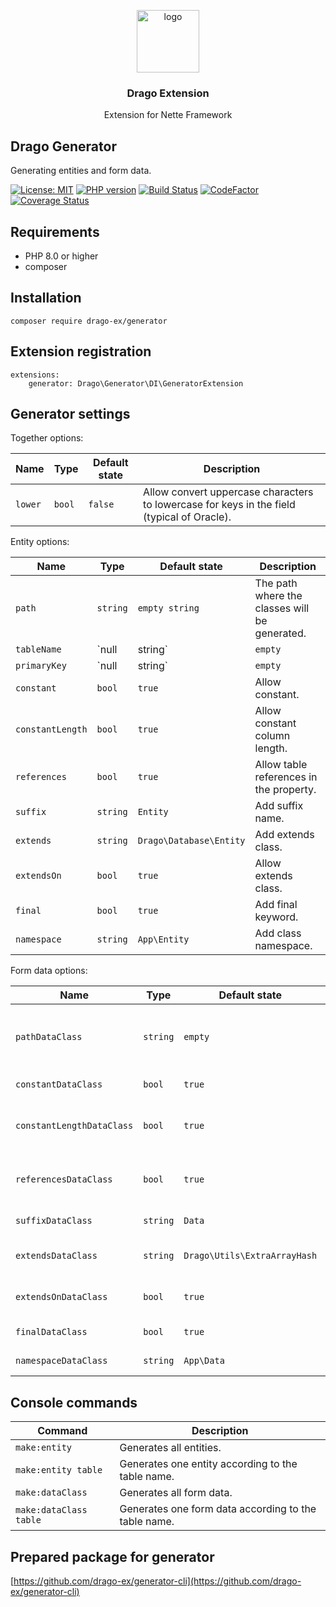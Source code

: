 <p align="center">
  <img src="https://avatars0.githubusercontent.com/u/11717487?s=400&u=40ecb522587ebbcfe67801ccb6f11497b259f84b&v=4" width="100" alt="logo">
</p>

<h3 align="center">Drago Extension</h3>
<p align="center">Extension for Nette Framework</p>

## Drago Generator

Generating entities and form data.

[![License: MIT](https://img.shields.io/badge/License-MIT-yellow.svg)](https://raw.githubusercontent.com/drago-ex/generator/master/license.md)
[![PHP version](https://badge.fury.io/ph/drago-ex%2Fgenerator.svg)](https://badge.fury.io/ph/drago-ex%2Fgenerator)
[![Build Status](https://travis-ci.com/drago-ex/generator.svg?branch=master)](https://travis-ci.com/drago-ex/generator)
[![CodeFactor](https://www.codefactor.io/repository/github/drago-ex/generator/badge)](https://www.codefactor.io/repository/github/drago-ex/generator)
[![Coverage Status](https://coveralls.io/repos/github/drago-ex/generator/badge.svg?branch=master)](https://coveralls.io/github/drago-ex/generator?branch=master)

## Requirements

- PHP 8.0 or higher
- composer

## Installation

```
composer require drago-ex/generator
```

## Extension registration

```neon
extensions:
	generator: Drago\Generator\DI\GeneratorExtension
```

## Generator settings

Together options:

| Name                | Type             | Default state                | Description
| --------------------| ---------------- | -----------------------------| ------------------------------------------------------------------------------------------ |
| `lower`             | `bool`           | `false`                      | Allow convert uppercase characters to lowercase for keys in the field (typical of Oracle). |

Entity options:

| Name                | Type             | Default state                | Description
| --------------------| ---------------- | -----------------------------| ------------------------------------------------------------- |
| `path`              | `string`         | `empty string`               | The path where the classes will be generated.                 |
| `tableName`         | `null|string`    | `empty`                      | Custom name for the table in constant.                        |
| `primaryKey`        | `null|string`    | `empty`                      | Custom name for the primary key in the table at the constant. |
| `constant`          | `bool`           | `true`                       | Allow constant.                                               |
| `constantLength`    | `bool`           | `true`                       | Allow constant column length.                                 |
| `references`        | `bool`           | `true`                       | Allow table references in the property.                       |
| `suffix`            | `string`         | `Entity`                     | Add suffix name.                                              |
| `extends`           | `string`         | `Drago\Database\Entity`      | Add extends class.                                            |
| `extendsOn`         | `bool`           | `true`                       | Allow extends class.                                          |
| `final    `         | `bool`           | `true`                       | Add final keyword.                                            |
| `namespace`         | `string`         | `App\Entity`                 | Add class namespace.                                          |

Form data options:

| Name                      | Type             | Default state                | Description
| --------------------------| ---------------- | -----------------------------| --------------------------------------------- |
| `pathDataClass`           | `string`         | `empty`                      | The path where the classes will be generated. |
| `constantDataClass`       | `bool`           | `true`                       | Allow constant.                               |
| `constantLengthDataClass` | `bool`           | `true`                       | Allow constant column length.                 |
| `referencesDataClass`     | `bool`           | `true`                       | Allow table references in the property.       |
| `suffixDataClass`         | `string`         | `Data`                       | Add suffix name.                              |
| `extendsDataClass`        | `string`         | `Drago\Utils\ExtraArrayHash` | Add extends class.                            |
| `extendsOnDataClass`      | `bool`           | `true`                       | Allow extends class.                          |
| `finalDataClass`          | `bool`           | `true`                       | Add final keyword.                            |
| `namespaceDataClass `     | `string`         | `App\Data`                   | Add class namespace.                          |

## Console commands

| Command                | Description
| ---------------------- | -----------------------------------------------------|
| `make:entity`          | Generates all entities.                              |
| `make:entity table`    | Generates one entity according to the table name.    |
| `make:dataClass`       | Generates all form data.                             |
| `make:dataClass table` | Generates one form data according to the table name. |

## Prepared package for generator

[https://github.com/drago-ex/generator-cli](https://github.com/drago-ex/generator-cli)

